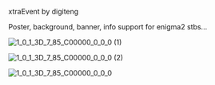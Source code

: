 xtraEvent
by digiteng

Poster, background, banner, info support for enigma2 stbs...

![1_0_1_3D_7_85_C00000_0_0_0 (1)](https://user-images.githubusercontent.com/28948149/138914235-5fbe22f5-317a-48d6-8f5b-9b46e13419d0.jpg)

![1_0_1_3D_7_85_C00000_0_0_0 (2)](https://user-images.githubusercontent.com/28948149/138914490-1719d9d5-d2a5-464d-9dda-fcd3d2a1efe7.jpg)

![1_0_1_3D_7_85_C00000_0_0_0](https://user-images.githubusercontent.com/28948149/138914570-55cf7cfe-7c3a-4b84-9e75-dec43a950e20.jpg)
